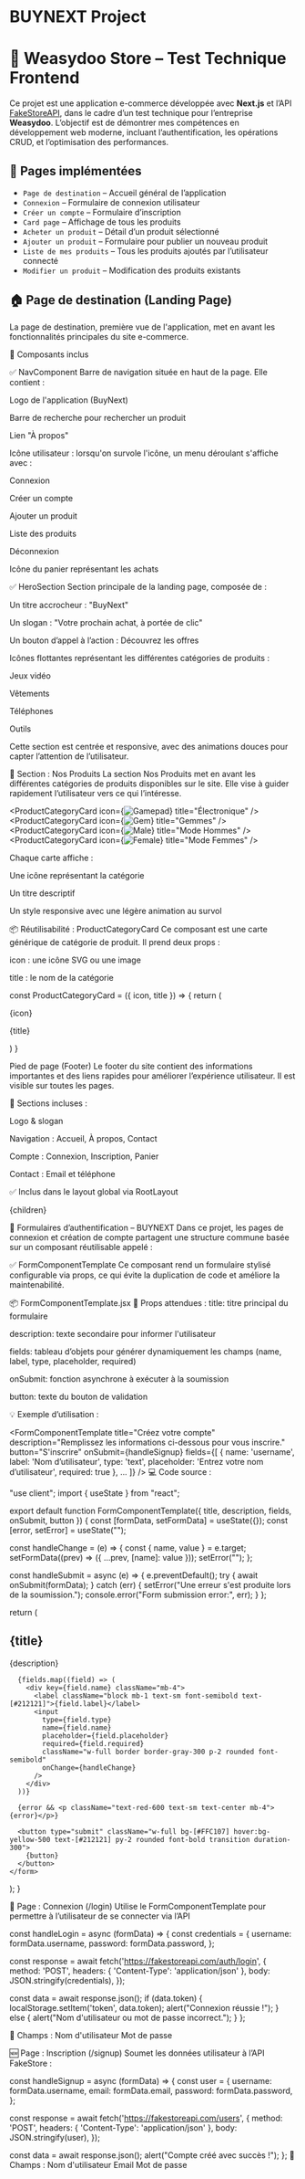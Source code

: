 # BUYNEXT Project
# 🛒 Weasydoo Store – Test Technique Frontend

Ce projet est une application e-commerce développée avec **Next.js** et l’API [FakeStoreAPI](https://fakestoreapi.com/), dans le cadre d’un test technique pour l’entreprise **Weasydoo**. L’objectif est de démontrer mes compétences en développement web moderne, incluant l’authentification, les opérations CRUD, et l’optimisation des performances.

## 📄 Pages implémentées

- `Page de destination` – Accueil général de l’application
- `Connexion` – Formulaire de connexion utilisateur
- `Créer un compte` – Formulaire d’inscription
- `Card page` – Affichage de tous les produits
- `Acheter un produit` – Détail d’un produit sélectionné
- `Ajouter un produit` – Formulaire pour publier un nouveau produit
- `Liste de mes produits` – Tous les produits ajoutés par l’utilisateur connecté
- `Modifier un produit` – Modification des produits existants

## 🏠 Page de destination (Landing Page)
La page de destination, première vue de l'application, met en avant les fonctionnalités principales du site e-commerce.

🔧 Composants inclus

✅ NavComponent
Barre de navigation située en haut de la page. Elle contient :

Logo de l'application (BuyNext)

Barre de recherche pour rechercher un produit

Lien "À propos"

Icône utilisateur : lorsqu'on survole l'icône, un menu déroulant s'affiche avec :

Connexion

Créer un compte

Ajouter un produit

Liste des produits

Déconnexion

Icône du panier représentant les achats



✅ HeroSection
Section principale de la landing page, composée de :

Un titre accrocheur : "BuyNext"

Un slogan : "Votre prochain achat, à portée de clic"

Un bouton d’appel à l’action : Découvrez les offres

Icônes flottantes représentant les différentes catégories de produits :

Jeux vidéo

Vêtements

Téléphones

Outils

Cette section est centrée et responsive, avec des animations douces pour capter l’attention de l’utilisateur.

🛒 Section : Nos Produits
La section Nos Produits met en avant les différentes catégories de produits disponibles sur le site. Elle vise à guider rapidement l’utilisateur vers ce qui l’intéresse.

<ProductCategoryCard icon={<Image src={Gamepad} alt="Gamepad" />} title="Électronique" />
<ProductCategoryCard icon={<Image src={Gem} alt="Gem" />} title="Gemmes" />
<ProductCategoryCard icon={<Image src={Male} alt="Male" />} title="Mode Hommes" />
<ProductCategoryCard icon={<Image src={Female} alt="Female" />} title="Mode Femmes" />

Chaque carte affiche :

Une icône représentant la catégorie

Un titre descriptif

Un style responsive avec une légère animation au survol

📦 Réutilisabilité : ProductCategoryCard
Ce composant est une carte générique de catégorie de produit. Il prend deux props :

icon : une icône SVG ou une image

title : le nom de la catégorie

const ProductCategoryCard = ({ icon, title }) => {
  return (
    <div className='bg-[F2F2F2] p-6 rounded-xl shadow-md flex flex-col items-center justify-center hover:scale-105 transition-all duration-200 w-[180px] h-[220px] gap-2'>
      <div className='text-4x mb-4'>{icon}</div>
      <p className='text-center heading-extra-bold'>{title}</p>
    </div>
  )
}


Pied de page (Footer)
Le footer du site contient des informations importantes et des liens rapides pour améliorer l’expérience utilisateur. Il est visible sur toutes les pages.

📌 Sections incluses :

Logo & slogan

Navigation : Accueil, À propos, Contact

Compte : Connexion, Inscription, Panier

Contact : Email et téléphone

✅ Inclus dans le layout global via RootLayout

<NavComponent />
{children}
<Footer />

📄 Formulaires d’authentification – BUYNEXT
Dans ce projet, les pages de connexion et création de compte partagent une structure commune basée sur un composant réutilisable appelé :

✅ FormComponentTemplate
Ce composant rend un formulaire stylisé configurable via props, ce qui évite la duplication de code et améliore la maintenabilité.

📦 FormComponentTemplate.jsx
🔧 Props attendues :
title: titre principal du formulaire

description: texte secondaire pour informer l'utilisateur

fields: tableau d’objets pour générer dynamiquement les champs (name, label, type, placeholder, required)

onSubmit: fonction asynchrone à exécuter à la soumission

button: texte du bouton de validation

💡 Exemple d’utilisation :

<FormComponentTemplate
  title="Créez votre compte"
  description="Remplissez les informations ci-dessous pour vous inscrire."
  button="S'inscrire"
  onSubmit={handleSignup}
  fields={[
    { name: 'username', label: 'Nom d’utilisateur', type: 'text', placeholder: 'Entrez votre nom d’utilisateur', required: true },
    ...
  ]}
/>
💻 Code source :

"use client";
import { useState } from "react";

export default function FormComponentTemplate({ title, description, fields, onSubmit, button }) {
  const [formData, setFormData] = useState({});
  const [error, setError] = useState("");

  const handleChange = (e) => {
    const { name, value } = e.target;
    setFormData((prev) => ({ ...prev, [name]: value }));
    setError("");
  };

  const handleSubmit = async (e) => {
    e.preventDefault();
    try {
      await onSubmit(formData);
    } catch (err) {
      setError("Une erreur s'est produite lors de la soumission.");
      console.error("Form submission error:", err);
    }
  };

  return (
    <form onSubmit={handleSubmit} className="max-w-md mx-auto bg-white p-8 rounded-2xl shadow mt-40 mb-40">
      <h2 className="text-4xl font-bold heading-black text-center text-[#212121] mb-8">{title}</h2>
      <p className="text-base text-center heading-extra-bold text-[#212121] mb-6">{description}</p>

      {fields.map((field) => (
        <div key={field.name} className="mb-4">
          <label className="block mb-1 text-sm font-semibold text-[#212121]">{field.label}</label>
          <input
            type={field.type}
            name={field.name}
            placeholder={field.placeholder}
            required={field.required}
            className="w-full border border-gray-300 p-2 rounded font-semibold"
            onChange={handleChange}
          />
        </div>
      ))}

      {error && <p className="text-red-600 text-sm text-center mb-4">{error}</p>}

      <button type="submit" className="w-full bg-[#FFC107] hover:bg-yellow-500 text-[#212121] py-2 rounded font-bold transition duration-300">
        {button}
      </button>
    </form>
  );
}

🔐 Page : Connexion (/login)
Utilise le FormComponentTemplate pour permettre à l’utilisateur de se connecter via l’API 

const handleLogin = async (formData) => {
  const credentials = {
    username: formData.username,
    password: formData.password,
  };

  const response = await fetch('https://fakestoreapi.com/auth/login', {
    method: 'POST',
    headers: { 'Content-Type': 'application/json' },
    body: JSON.stringify(credentials),
  });

  const data = await response.json();
  if (data.token) {
    localStorage.setItem('token', data.token);
    alert("Connexion réussie !");
  } else {
    alert("Nom d'utilisateur ou mot de passe incorrect.");
  }
};

🧪 Champs :
Nom d'utilisateur
Mot de passe

🆕 Page : Inscription (/signup)
Soumet les données utilisateur à l’API FakeStore :

const handleSignup = async (formData) => {
  const user = {
    username: formData.username,
    email: formData.email,
    password: formData.password,
  };

  const response = await fetch('https://fakestoreapi.com/users', {
    method: 'POST',
    headers: { 'Content-Type': 'application/json' },
    body: JSON.stringify(user),
  });

  const data = await response.json();
  alert("Compte créé avec succès !");
};
🧾 Champs :
Nom d'utilisateur
Email
Mot de passe
